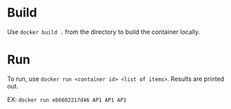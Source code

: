 # Build

Use `docker build .` from the directory to build the container locally. 

# Run

To run, use `docker run <container id> <list of items>`. Results are printed out. 

EX: `docker run eb6602217d46 AP1 AP1 AP1`

```
```
